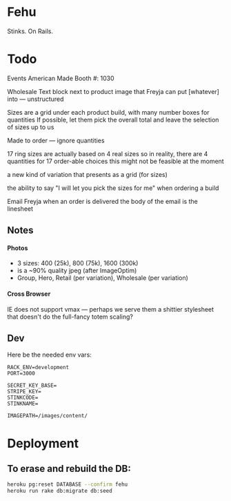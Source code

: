 # Fehu

Stinks. On Rails.


# Todo

Events
  American Made Booth #: 1030

Wholesale
  Text block next to product image that Freyja can put [whatever] into — unstructured
  
  Sizes are a grid under each product build, with many number boxes for quantities
  If possible, let them pick the overall total and leave the selection of sizes up to us
  
  Made to order — ignore quantities
  
  17 ring sizes are actually based on 4 real sizes
    so in reality, there are 4 quantities for 17 order-able choices
    this might not be feasible at the moment
  
  a new kind of variation that presents as a grid (for sizes)
  
  the ability to say "I will let you pick the sizes for me" when ordering a build
  
  Email Freyja when an order is delivered
    the body of the email is the linesheet
  
  
## Notes

#### Photos
*	3 sizes: 400 (25k), 800 (75k), 1600 (300k)
*	is a ~90% quality jpeg (after ImageOptim)
*	Group, Hero, Retail (per variation), Wholesale (per variation)


#### Cross Browser
IE does not support vmax — perhaps we serve them a shittier stylesheet that doesn't do the full-fancy totem scaling?


## Dev
Here be the needed env vars:

```
RACK_ENV=development
PORT=3000

SECRET_KEY_BASE=
STRIPE_KEY=
STINKCODE=
STINKNAME=

IMAGEPATH=/images/content/
```

# Deployment

## To erase and rebuild the DB:
```bash
heroku pg:reset DATABASE --confirm fehu
heroku run rake db:migrate db:seed
```
